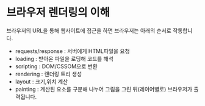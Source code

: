 # 브라우저 렌더링의 이해

브라우저의 URL을 통해 웹사이트에 접근을 하면 브라우저는 아래의 순서로 작동합니다.

- requests/response : 서버에게 HTML파일을 요청
- loading : 받아온 파일을 로딩해 코드를 해석
- scripting : DOM/CSSOM으로 변환
- rendering : 랜더링 트리 생성
- layout : 크기,위치 계산
- painting : 계산된 요소를 구분해 나누어 그림을 그린 뒤(레이어별로)
  브라우저가 출력됩니다.
